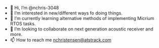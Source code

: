 - 👋 Hi, I’m @nchris-3048
- 👀 I’m interested in new/different ways fo doing things.
- 🌱 I’m currently learning alternative methods of implementing Micrium RTOS tasks.
- 💞️ I’m looking to collaborate on next generation acoustic receiver and more.
- 📫 How to reach me nchristensen@atstrack.com
<!---
nchris-3048/nchris-3048 is a ✨ special ✨ repository because its `README.md` (this file) appears on your GitHub profile.
You can click the Preview link to take a look at your changes.
--->
